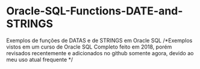 # Oracle-SQL-Functions-DATE-and-STRINGS
Exemplos de funções de DATAS e de STRINGS em Oracle SQL  /*Exemplos vistos em um curso de Oracle SQL Completo feito em 2018, porém revisados recentemente e adicionados no github somente agora, devido ao meu uso atual frequente */ 

